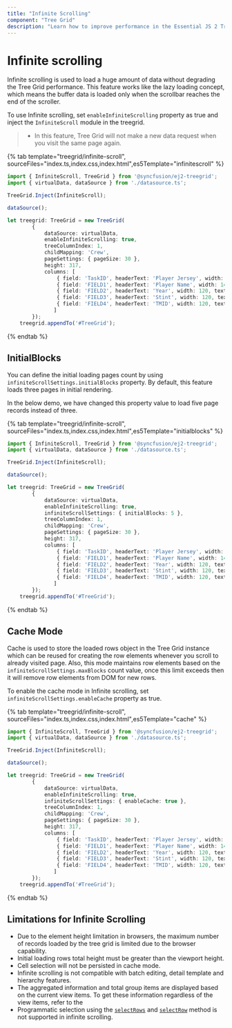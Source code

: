 ```yaml
---
title: "Infinite Scrolling"
component: "Tree Grid"
description: "Learn how to improve performance in the Essential JS 2 Tree Grid control by using infinite scroll feature. Also learn about the limitations of this feature."
---
```


# Infinite scrolling

Infinite scrolling is used to load a huge amount of data without degrading the Tree Grid performance. This feature works like the lazy loading concept, which means the buffer data is loaded only when the scrollbar reaches the end of the scroller.

To use Infinite scrolling, set `enableInfiniteScrolling` property as true and inject the `InfiniteScroll` module in the treegrid.

> * In this feature, Tree Grid will not make a new data request when you visit the same page again.

{% tab template="treegrid/infinite-scroll", sourceFiles="index.ts,index.css,index.html",es5Template="infinitescroll" %}

```typescript
import { InfiniteScroll, TreeGrid } from '@syncfusion/ej2-treegrid';
import { virtualData, dataSource } from './datasource.ts';

TreeGrid.Inject(InfiniteScroll);

dataSource();

let treegrid: TreeGrid = new TreeGrid(
        {
            dataSource: virtualData,
            enableInfiniteScrolling: true,
            treeColumnIndex: 1,
            childMapping: 'Crew',
            pageSettings: { pageSize: 30 },
            height: 317,
            columns: [
                { field: 'TaskID', headerText: 'Player Jersey', width: 140, textAlign: 'Right' },
                { field: 'FIELD1', headerText: 'Player Name', width: 140 },
                { field: 'FIELD2', headerText: 'Year', width: 120, textAlign: 'Right' },
                { field: 'FIELD3', headerText: 'Stint', width: 120, textAlign: 'Right' },
                { field: 'FIELD4', headerText: 'TMID', width: 120, textAlign: 'Right' }
               ]
        });
    treegrid.appendTo('#TreeGrid');

```

{% endtab %}

## InitialBlocks

You can define the initial loading pages count by using `infiniteScrollSettings.initialBlocks` property. By default, this feature loads three pages in initial rendering.

In the below demo, we have changed this property value to load five page records instead of three.

{% tab template="treegrid/infinite-scroll", sourceFiles="index.ts,index.css,index.html",es5Template="initialblocks" %}

```typescript
import { InfiniteScroll, TreeGrid } from '@syncfusion/ej2-treegrid';
import { virtualData, dataSource } from './datasource.ts';

TreeGrid.Inject(InfiniteScroll);

dataSource();

let treegrid: TreeGrid = new TreeGrid(
        {
            dataSource: virtualData,
            enableInfiniteScrolling: true,
            infiniteScrollSettings: { initialBlocks: 5 },
            treeColumnIndex: 1,
            childMapping: 'Crew',
            pageSettings: { pageSize: 30 },
            height: 317,
            columns: [
                { field: 'TaskID', headerText: 'Player Jersey', width: 140, textAlign: 'Right' },
                { field: 'FIELD1', headerText: 'Player Name', width: 140 },
                { field: 'FIELD2', headerText: 'Year', width: 120, textAlign: 'Right' },
                { field: 'FIELD3', headerText: 'Stint', width: 120, textAlign: 'Right' },
                { field: 'FIELD4', headerText: 'TMID', width: 120, textAlign: 'Right' }
               ]
        });
    treegrid.appendTo('#TreeGrid');

```

{% endtab %}

## Cache Mode

Cache is used to store the loaded rows object in the Tree Grid instance which can be reused for creating the row elements whenever you scroll to already visited page. Also, this mode maintains row elements based on the `infiniteScrollSettings.maxBlocks` count value, once this limit exceeds then it will remove row elements from DOM for new rows.

To enable the cache mode in Infinite scrolling, set `infiniteScrollSettings.enableCache` property as true.

{% tab template="treegrid/infinite-scroll", sourceFiles="index.ts,index.css,index.html",es5Template="cache" %}

```typescript
import { InfiniteScroll, TreeGrid } from '@syncfusion/ej2-treegrid';
import { virtualData, dataSource } from './datasource.ts';

TreeGrid.Inject(InfiniteScroll);

dataSource();

let treegrid: TreeGrid = new TreeGrid(
        {
            dataSource: virtualData,
            enableInfiniteScrolling: true,
            infiniteScrollSettings: { enableCache: true },
            treeColumnIndex: 1,
            childMapping: 'Crew',
            pageSettings: { pageSize: 30 },
            height: 317,
            columns: [
                { field: 'TaskID', headerText: 'Player Jersey', width: 140, textAlign: 'Right' },
                { field: 'FIELD1', headerText: 'Player Name', width: 140 },
                { field: 'FIELD2', headerText: 'Year', width: 120, textAlign: 'Right' },
                { field: 'FIELD3', headerText: 'Stint', width: 120, textAlign: 'Right' },
                { field: 'FIELD4', headerText: 'TMID', width: 120, textAlign: 'Right' }
               ]
        });
    treegrid.appendTo('#TreeGrid');

```

{% endtab %}

## Limitations for Infinite Scrolling

* Due to the element height limitation in browsers, the maximum number of records loaded by the tree grid is limited due to the browser capability.
* Initial loading rows total height must be greater than the viewport height.
* Cell selection will not be persisted in cache mode.
* Infinite scrolling is not compatible with batch editing, detail template and hierarchy features.
* The aggregated information and total group items are displayed based on the current view items. To get these information regardless of the view items, refer to the
* Programmatic selection using the [`selectRows`](../api/treegrid/#selectrows) and [`selectRow`](../api/treegrid/#selectrow) method is not supported in infinite scrolling.